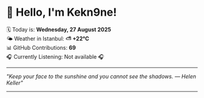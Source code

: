 # 👋 Hello, I'm Kekn9ne!

🗓️ Today is: **Wednesday, 27 August 2025**  
🌤️ Weather in Istanbul: **⛅️  +22°C**  
📊 GitHub Contributions: **69**  
🎧 Currently Listening: Not available 🎧

---

_"Keep your face to the sunshine and you cannot see the shadows. — *Helen Keller*"_

---

